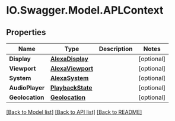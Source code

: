 # IO.Swagger.Model.APLContext
## Properties

Name | Type | Description | Notes
------------ | ------------- | ------------- | -------------
**Display** | [**AlexaDisplay**](AlexaDisplay.md) |  | [optional] 
**Viewport** | [**AlexaViewport**](AlexaViewport.md) |  | [optional] 
**System** | [**AlexaSystem**](AlexaSystem.md) |  | [optional] 
**AudioPlayer** | [**PlaybackState**](PlaybackState.md) |  | [optional] 
**Geolocation** | [**Geolocation**](Geolocation.md) |  | [optional] 

[[Back to Model list]](../README.md#documentation-for-models) [[Back to API list]](../README.md#documentation-for-api-endpoints) [[Back to README]](../README.md)

